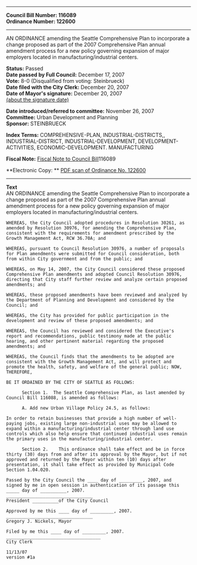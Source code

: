 * * * * *  
  
**Council Bill Number: [](#h0)[](#h2)116089**   
**Ordinance Number: 122600**  
  
* * * * *  
  
AN ORDINANCE amending the Seattle Comprehensive Plan to incorporate a change proposed as part of the 2007 Comprehensive Plan annual amendment process for a new policy governing expansion of major employers located in manufacturing/industrial centers.  
  
**Status:** Passed   
**Date passed by Full Council:** December 17, 2007   
**Vote:** 8-0 (Disqualified from voting: Steinbrueck)   
**Date filed with the City Clerk:** December 20, 2007   
**Date of Mayor's signature:** December 20, 2007   
[(about the signature date)](/~public/approvaldate.htm)   
  
  
**Date introduced/referred to committee:** November 26, 2007   
**Committee:** Urban Development and Planning   
**Sponsor:** STEINBRUECK   
  
**Index Terms:** COMPREHENSIVE-PLAN, INDUSTRIAL-DISTRICTS,, INDUSTRIAL-DISTRICT, INDUSTRIAL-DEVELOPMENT, DEVELOPMENT-ACTIVITIES, ECONOMIC-DEVELOPMENT. MANUFACTURING  
  
**Fiscal Note:** [Fiscal Note to Council Bill](http://clerk.seattle.gov/~public/fnote/116089.htm)[](#h1)[](#h3)116089  
  
**Electronic Copy: ** [PDF scan of Ordinance No. 122600](/~archives/Ordinances/Ord_122600.pdf)  
  
* * * * *  
  
**Text**  
    AN ORDINANCE amending the Seattle Comprehensive Plan to incorporate a  
    change proposed as part of the 2007 Comprehensive Plan annual  
    amendment process for a new policy governing expansion of major  
    employers located in manufacturing/industrial centers.  
  
    WHEREAS, the City Council adopted procedures in Resolution 30261, as  
    amended by Resolution 30976, for amending the Comprehensive Plan,  
    consistent with the requirements for amendment prescribed by the  
    Growth Management Act, RCW 36.70A; and  
  
    WHEREAS, pursuant to Council Resolution 30976, a number of proposals  
    for Plan amendments were submitted for Council consideration, both  
    from within City government and from the public; and  
  
    WHEREAS, on May 14, 2007, the City Council considered these proposed  
    Comprehensive Plan amendments and adopted Council Resolution 30976,  
    directing that City staff further review and analyze certain proposed  
    amendments; and  
  
    WHEREAS, these proposed amendments have been reviewed and analyzed by  
    the Department of Planning and Development and considered by the  
    Council; and  
  
    WHEREAS, the City has provided for public participation in the  
    development and review of these proposed amendments; and  
  
    WHEREAS, the Council has reviewed and considered the Executive's  
    report and recommendations, public testimony made at the public  
    hearing, and other pertinent material regarding the proposed  
    amendments; and  
  
    WHEREAS, the Council finds that the amendments to be adopted are  
    consistent with the Growth Management Act, and will protect and  
    promote the health, safety, and welfare of the general public; NOW,  
    THEREFORE,  
  
    BE IT ORDAINED BY THE CITY OF SEATTLE AS FOLLOWS:  
  
          Section 1.  The Seattle Comprehensive Plan, as last amended by  
    Council Bill 116088, is amended as follows:  
  
          A. Add new Urban Village Policy 24.5, as follows:  
  
    In order to retain businesses that provide a high number of well-  
    paying jobs, existing large non-industrial uses may be allowed to  
    expand within a manufacturing/industrial center through land use  
    controls which also help ensure that continued industrial uses remain  
    the primary uses in the manufacturing/industrial center.  
  
          Section 2.    This ordinance shall take effect and be in force  
    thirty (30) days from and after its approval by the Mayor, but if not  
    approved and returned by the Mayor within ten (10) days after  
    presentation, it shall take effect as provided by Municipal Code  
    Section 1.04.020.  
  
    Passed by the City Council the ____ day of _________, 2007, and  
    signed by me in open session in authentication of its passage this  
    _____ day of __________, 2007.  
    _________________________________  
    President __________of the City Council  
  
    Approved by me this ____ day of _________, 2007.  
    _________________________________  
    Gregory J. Nickels, Mayor  
  
    Filed by me this ____ day of _________, 2007.  
    ____________________________________  
    City Clerk  
  
    11/13/07  
    version #1a  
